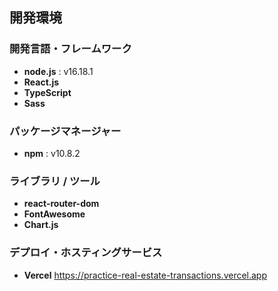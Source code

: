 ## 開発環境

### 開発言語・フレームワーク
- **node.js** : v16.18.1
- **React.js**
- **TypeScript**
- **Sass**

### パッケージマネージャー
- **npm** : v10.8.2

### ライブラリ / ツール
- **react-router-dom**
- **FontAwesome**
- **Chart.js**

### デプロイ・ホスティングサービス
- **Vercel**
https://practice-real-estate-transactions.vercel.app
